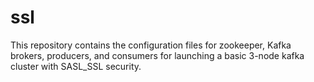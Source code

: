 # ssl
This repository contains the configuration files for zookeeper, Kafka brokers, producers, and consumers for launching a basic 3-node kafka cluster with SASL_SSL security.
